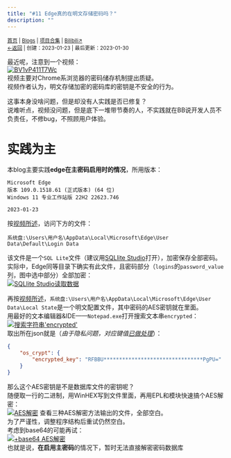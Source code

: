 ```yaml
---
title: "#11 Edge真的在明文存储密码吗？"
description: ""
---
```

<script src="https://rs.kdxiaoyi.top/res/scripts/js/md-newUI-render.js"></script>
<small id="old_menu"><a href="/">首页</a> | <a href="/blogs">Blogs</a> | <a href="/Project">项目合集</a> | <a href="https://space.bilibili.com/1987247870">Bilibili↗</a><br></small><small><a href="../../">←返回</a> |
 创建：2023-01-23 | 最后更新：2023-01-30</small><br>

最近呢，注意到一个视频：<br>
[![](https://i0.hdslb.com/bfs/archive/b9f4db404737c6fc93dd01665cf0021db443ce36.jpg "BV1vP411T7Wc")](https://b23.tv/BV1vP411T7Wc)<br>
视频主要对Chrome系浏览器的密码储存机制提出质疑。<br>
视频作者认为，明文存储加密的密码库的密钥是不安全的行为。<br>

这事本身没啥问题，但是却没有人实践是否已修复？<br>
说难听点，视频没问题，但是底下一堆带节奏的人，不实践就在BB说开发人员不负责任，不修bug，不照顾用户体验。
# 实践为主
本blog主要实践**edge在主密码启用时的情况**，所用版本：<br>
```
Microsoft Edge
版本 109.0.1518.61 (正式版本) (64 位)
Windows 11 专业工作站版 22H2 22623.746

2023-01-23
```

按[视频所述](https://www.bilibili.com/video/BV1vP411T7Wc?t=143.5)，访问下方的文件：
```
系统盘:\Users\用户名\AppData\Local\Microsoft\Edge\User Data\Default\Login Data
```
该文件是一个`SQL Lite`文件（建议用[SQLlite Studio](https://github.com/pawelsalawa/sqlitestudio/releases/)打开），加密保存全部密码。<br>
实际中，Edge同等目录下确实有此文件，且密码部分（`logins`的`password_value`列，图中选中部分）全部加密：<br>
[![](https://s1.ax1x.com/2023/01/23/pSYm9p9.md.png "SQLlite Studio读取数据")](https://s1.ax1x.com/2023/01/23/pSYm9p9.png)

再按[视频所述](https://www.bilibili.com/video/BV1vP411T7Wc?t=166.6)，`系统盘:\Users\用户名\AppData\Local\Microsoft\Edge\User Data\Local State`是一个明文配置文件，其中密码的AES密钥就在里面。<br>
用最好的文本编辑器&IDE——`Notepad.exe`打开搜索文本串`encrypted`：<br>
[![](https://s1.ax1x.com/2023/01/23/pSYmzHf.md.png "搜索字符串'encrypted'")](https://s1.ax1x.com/2023/01/23/pSYmzHf.png)<br>
取出所在json就是（*由于隐私问题，对应键值*[*已做处理*](https://kdxiaoyi.top/api/alert.htm?text="encrypted_key"的对应键值被屏蔽)）：
```json
{
    "os_crypt": {
        "encrypted_key": "RFBBU********************************PgPU="
    }
}
```
那么这个AES密钥是不是数据库文件的密钥呢？<br>
随便取一行的二进制，用WinHEX写到文件里面，再用EPL和模块快速搞个AES解密：<br>
[![](https://s1.ax1x.com/2023/01/23/pSYuHld.md.png "AES解密")](https://s1.ax1x.com/2023/01/23/pSYuHld.png)
查看三种AES解密方法输出的文件，全部空白。<br>
为了严谨性，调整程序结构后重试仍然空白。<br>
考虑到base64的可能再试：<br>
[![](https://s1.ax1x.com/2023/01/23/pSYKTEV.md.png "+base64 AES解密")](https://s1.ax1x.com/2023/01/23/pSYKTEV.png)<br>
也就是说，**在启用主密码**的情况下，暂时无法直接解密密码数据库